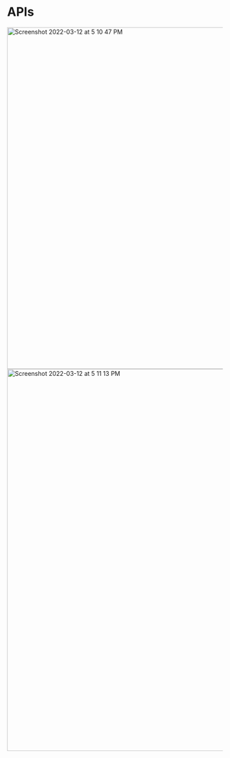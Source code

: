 # APIs

<img width="797" alt="Screenshot 2022-03-12 at 5 10 47 PM" src="https://user-images.githubusercontent.com/89007620/158016564-b8eaf606-e65f-4be1-a229-e1f7072f7b50.png">

<img width="891" alt="Screenshot 2022-03-12 at 5 11 13 PM" src="https://user-images.githubusercontent.com/89007620/158016572-022d67fa-c734-46be-8351-a5464a035daa.png">

